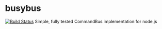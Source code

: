 # busybus
[![Build Status](https://travis-ci.org/concrete-cc/busybus.svg?branch=master)](https://travis-ci.org/concrete-cc/busybus)
Simple, fully tested CommandBus implementation for node.js
